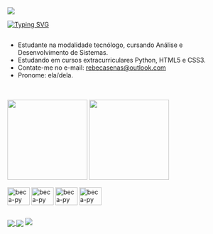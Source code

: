 <div>
<!-- animação (para gerar um novo acesse: https://capsule-render.vercel.app/   ) -->
  <img widht=100% src="https://capsule-render.vercel.app/api?type=venom&height=169&color=dda74b&text=Olá!%20Sou%20a%20Rebeca%20Sena&reversal=false&fontColor=df4b66&fontSize=40&fontAlignY=50&descAlign=60">

<!-- Frase em loop (site para gerar um novo:  https://readme-typing-svg.herokuapp.com/demo/?font=arial&color=F75C11&lines=Estagiaria+em+produtos+digitais+na+Natura+%26+Co  ) -->
[![Typing SVG](https://readme-typing-svg.herokuapp.com?font=arial&pause=1000&color=F75C11&width=435&lines=Estagiaria+em+produtos+digitais+na+Natura+%26+Co)](https://git.io/typing-svg)
</div>

##

- Estudante na modalidade tecnólogo, cursando Análise e Desenvolvimento de Sistemas.
- Estudando em cursos extracurriculares Python, HTML5 e CSS3.
- Contate-me no e-mail: rebecasenas@outlook.com
- Pronome: ela/dela.
##
<br>
<div style="display: inline-block;>
  
<!-- Contador star, commits etc. -->
  <a href="https://github.com/Rebecasenas">
    <img align="center" height="180em" src="https://github-readme-stats.vercel.app/api?username=rebecasenas&hide=contribs&show_icons=true&theme=onedark&include_all_commits-true&count_private-true"/>
<!-- Linguagens mais usadas-->
    <img align="center" height="180em" src="https://github-readme-stats.vercel.app/api/top-langs/?username=rebecasenas&theme=onedark"/>
  </a>


  <!-- ícones de linguagens -->
</div>
<div style="display: inline-block;"><br>
  <img align="center" alt="beca-py" height="40" width="50"  src="https://cdn.jsdelivr.net/gh/devicons/devicon@latest/icons/python/python-original.svg" />
  <img align="center" alt="beca-py" height="40" width="50" src="https://cdn.jsdelivr.net/gh/devicons/devicon@latest/icons/css3/css3-original.svg" />
  <img align="center" alt="beca-py" height="40" width="50" src="https://cdn.jsdelivr.net/gh/devicons/devicon@latest/icons/html5/html5-original.svg" />
  <img align="center" alt="beca-py" height="40" width="50" src="https://cdn.jsdelivr.net/gh/devicons/devicon@latest/icons/javascript/javascript-original.svg" />
</div>

##
<!-- Gráfico
[![Ashutosh's github activity graph](https://github-readme-activity-graph.vercel.app/graph?username=rebecasenas&bg_color=0d1117&color=ddb141&line=dca74c&point=ea5757&area=true&hide_border=true)](https://github.com/ashutosh00710/github-readme-activity-graph)
<div>
-->


<!-- Redes sociais -->
<div style="display: inline-block;">
  <a href="https://www.instagram.com/red_becka/" target="_blank">
  <img align="center" src="https://img.shields.io/badge/Instagram-E4405F?style=for-the-badge&logo=instagram&logoColor=white" >
</a>
  <a href="https://www.linkedin.com/in/rebeca-sena-dos-santos-aa9365314/" target="_blank">
  <img align="center" src="https://img.shields.io/badge/LinkedIn-0077B5?style=for-the-badge&logo=linkedin&logoColor=white" >
</a>
</div>

  <img widht=100% src="https://capsule-render.vercel.app/api?type=waving&height=169&color=dda74b&reversal=true&fontColor=df4b66&fontSize=40&fontAlignY=50&descAlign=60&section=footer">
</div>
